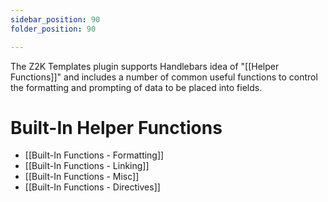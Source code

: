 ```yaml
---
sidebar_position: 90
folder_position: 90

---
```

The Z2K Templates plugin supports Handlebars idea of "[[Helper Functions]]" and includes a number of common useful functions to control the formatting and prompting of data to be placed into fields. 

# Built-In Helper Functions

- [[Built-In Functions - Formatting]]
- [[Built-In Functions - Linking]]
- [[Built-In Functions - Misc]]
- [[Built-In Functions - Directives]]

